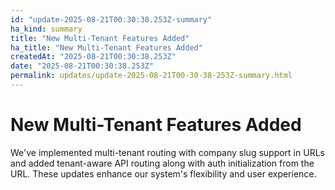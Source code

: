 ```yaml
---
id: "update-2025-08-21T00:30:38.253Z-summary"
ha_kind: summary
title: "New Multi-Tenant Features Added"
ha_title: "New Multi-Tenant Features Added"
createdAt: "2025-08-21T00:30:38.253Z"
date: "2025-08-21T00:30:38.253Z"
permalink: updates/update-2025-08-21T00-30-38-253Z-summary.html
---
```


<!--HA-START-->
# New Multi-Tenant Features Added

We've implemented multi-tenant routing with company slug support in URLs and added tenant-aware API routing along with auth initialization from the URL. These updates enhance our system's flexibility and user experience.

<!--HA-END-->

